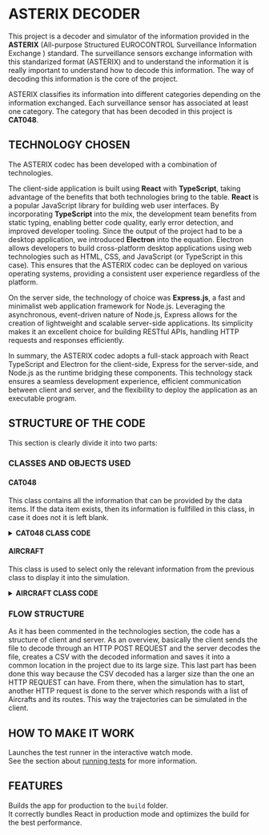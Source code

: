 # ASTERIX DECODER

This project is a decoder and simulator of the information provided in the **ASTERIX** (All-purpose Structured EUROCONTROL Surveillance Information Exchange ) standard.
The surveillance sensors exchange information with this standarized format (ASTERIX) and to understand the information it is really important to understand how to decode this information.
The way of decoding this information is the core of the project.

ASTERIX classifies its information into different categories depending on the information exchanged. Each surveillance sensor has associated at least one category.
The category that has been decoded in this project is **CAT048**.

## TECHNOLOGY CHOSEN

The ASTERIX codec has been developed with a combination of technologies. 

The client-side application is built using **React** with **TypeScript**, taking advantage of the benefits that both technologies bring to the table.
**React** is a popular JavaScript library for building web user interfaces. By incorporating **TypeScript** into the mix, the development team benefits from static typing, enabling better code quality, early error detection, and improved developer tooling.
Since the output of the project had to be a desktop application, we introduced **Electron** into the equation. Electron allows developers to build cross-platform desktop applications using web technologies such as HTML, CSS, and JavaScript (or TypeScript in this case). This ensures that the ASTERIX codec can be deployed on various operating systems, providing a consistent user experience regardless of the platform.

On the server side, the technology of choice was **Express.js**, a fast and minimalist web application framework for Node.js. Leveraging the asynchronous, event-driven nature of Node.js, Express allows for the creation of lightweight and scalable server-side applications. Its simplicity makes it an excellent choice for building RESTful APIs, handling HTTP requests and responses efficiently.

In summary, the ASTERIX codec adopts a full-stack approach with React TypeScript and Electron for the client-side, Express for the server-side, and Node.js as the runtime bridging these components. This technology stack ensures a seamless development experience, efficient communication between client and server, and the flexibility to deploy the application as an executable program.

## STRUCTURE OF THE CODE

This section is clearly divide it into two parts:
### CLASSES AND OBJECTS USED
#### CAT048
This class contains all the information that can be provided by the data items. If the data item exists, then its information is fullfilled in this class, in case it does not it is left blank.
<details>
  <summary><strong>CAT048 CLASS CODE</strong></summary>
  
  ```Javascript
class CAT048 {
  constructor(messages) {
    this.messages = messages
    this.dataSourceIdentifier = { SAC: 0, SIC: 0 }
    this.targetReportDescriptor = {
      TYP: "",
      SIM: "",
      RDP: "",
      SPI: "",
      RAB: ""
    }
    this.measuredPositionPolarCoordinates = { rho: 0, theta: 0 }
    this.calculatedPositionCartesianCoordinates = { x: 0, y: 0 }
    this.calculatedPositionLLACoordinates = { lat: 0, lng: 0 }
    this.mode3ACodeOctalRepresentation = { V: "", G: "", L: "", mode3A: "" }
    this.flightLevelBinaryRepresentation = { V: "", G: "", flightLevel: 0 }
    this.modeCcorrected = 0
    this.heightMeasuredBy3DRadar = { Height: 0 }
    this.radarPlotCharacteristics = {
      SRL: "",
      SRR: "",
      SAM: "",
      PRL: "",
      PAM: "",
      RPD: "",
      APD: ""
    }
    this.timeOfDay = ""
    this.trackNumber = 0
    this.trackStatus = { CNF: "", RAD: "", DOU: "", MAH: "", CDM: "" }
    this.calculatedTrackVelocityPolarCoordinates = { rho: 0, theta: 0 }
    this.aircraftAddress = ""
    this.communicationsACASCapabilityFlightStatus = {
      COM: "",
      STAT: "",
      SI: "",
      MSSC: "",
      ARC: "",
      AIC: "",
      B1A: "",
      B1B: ""
    }
    this.aircraftIdentification = ""
    this.BDSRegisterData = {
      modeS: "",
      RASstatus: 0,
      RollAngle: 0,
      TTAstatus: 0,
      TrueTrackAngle: 0,
      GSstatus: 0,
      GroundSpeed: 0,
      TARstatus: 0,
      TrackAngleRate: 0,
      TAstatus: 0,
      TrueAirspeed: 0,
      HDGstatus: 0,
      HDG: 0,
      IASstatus: 0,
      IAS: 0,
      MACHstatus: 0,
      MACH: 0,
      BARstatus: 0,
      BAR: 0,
      IVVstatus: 0,
      IVV: 0,
      MCPstatus: 0, //1
      MCPaltitude: 0,
      FMSstatus: 0,
      FMSaltitude: 0,
      BPSstatus: 0,
      BPSpressure: 0,
      modeStatus: 0,
      VNAV: 0,
      ALTHold: 0,
      approach: 0,
      targetAltStatus: "",
      targetAltSource: ""
    }
  }
````
</details>

#### AIRCRAFT
This class is used to select only the relevant information from the previous class to display it into the simulation. 
<details>
  <summary><strong>AIRCRAFT CLASS CODE</strong></summary>
  
  ```Javascript
class Aircraft {
    constructor(aircraftIdentification, IAS, flightLevel, route, TYP) {
      this.aircraftIdentification = aircraftIdentification
      this.IAS = IAS
      this.flightLevel = flightLevel
      this.route = route
      this.TYP=TYP
    }
  
    addRouteElement(newRoute) {
      this.route.push(newRoute)
    }
  }
````
</details>

### FLOW STRUCTURE
As it has been commented in the technologies section, the code has a structure of client and server. 
As an overview, basically the client sends the file to decode through an HTTP POST REQUEST and the server decodes the file, creates a CSV with the decoded information and saves it into a common location in the project due to its large size. This last part has been done this way because the CSV decoded has a larger size than the one an HTTP REQUEST can have. 
From there, when the simulation has to start, another HTTP request is done to the server which responds with a list of Aircrafts and its routes. This way the trajectories can be simulated in the client.


## HOW TO MAKE IT WORK

Launches the test runner in the interactive watch mode.\
See the section about [running tests](https://facebook.github.io/create-react-app/docs/running-tests) for more information.

## FEATURES

Builds the app for production to the `build` folder.\
It correctly bundles React in production mode and optimizes the build for the best performance.


